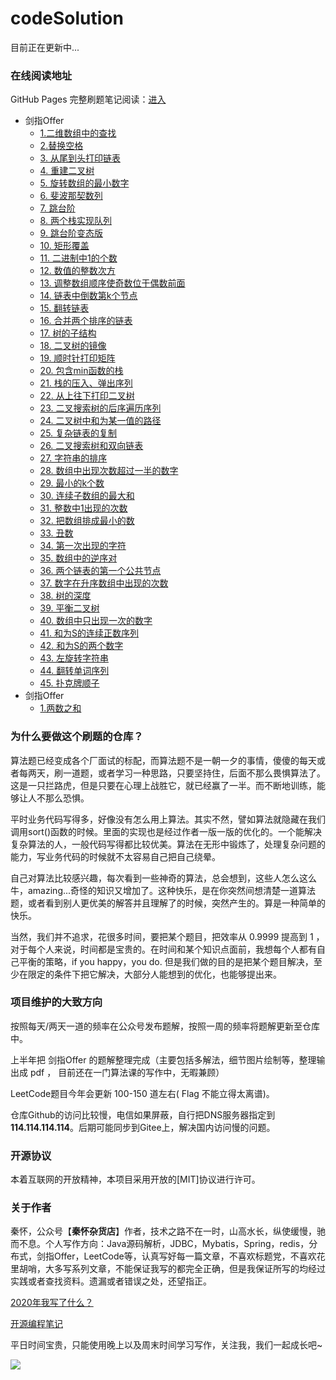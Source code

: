 # codeSolution

目前正在更新中...

### 在线阅读地址

GitHub Pages 完整刷题笔记阅读：[进入](https://damaer.github.io/CodeSolution/#/)


* 剑指Offer
    * [1.二维数组中的查找](/剑指Offer/剑指Offer01-二维数组中的查找.md)
    * [2.替换空格](/剑指Offer/剑指Offer02-替换空格.md)
    * [3. 从尾到头打印链表](/剑指Offer/剑指Offer03-从尾到头打印链表.md)
    * [4. 重建二叉树](/剑指Offer/剑指Offer04-重建二叉树.md)
    * [5. 旋转数组的最小数字](/剑指Offer/剑指Offer05-旋转数组的最小数字.md)
    * [6. 斐波那契数列](/剑指Offer/剑指Offer06-斐波那契数列.md)
    * [7. 跳台阶](/剑指Offer/剑指Offer07-跳台阶.md)
    * [8. 两个栈实现队列](/剑指Offer/剑指Offer08-两个栈实现队列.md)
    * [9. 跳台阶变态版](/剑指Offer/剑指Offer09-跳台阶变态版.md)
    * [10. 矩形覆盖](/剑指Offer/剑指Offer10-矩形覆盖.md)
    * [11. 二进制中1的个数](/剑指Offer/剑指Offer11-二进制中1的个数.md)
    * [12. 数值的整数次方](/剑指Offer/剑指Offer12-数值的整数次方.md)
    * [13. 调整数组顺序使奇数位于偶数前面](/剑指Offer/剑指Offer13-调整数组顺序使奇数位于偶数前面.md)
    * [14. 链表中倒数第k个节点](/剑指Offer/剑指Offer14-链表中倒数第k个节点.md)
    * [15. 翻转链表](/剑指Offer/剑指Offer15-翻转链表.md)
    * [16. 合并两个排序的链表](/剑指Offer/剑指Offer16-合并两个排序的链表.md)
    * [17. 树的子结构](/剑指Offer/剑指Offer17-树的子结构.md)
    * [18. 二叉树的镜像](/剑指Offer/剑指Offer18-二叉树的镜像.md)
    * [19. 顺时针打印矩阵](/剑指Offer/剑指Offer19-顺时针打印矩阵.md)
    * [20. 包含min函数的栈](/剑指Offer/剑指Offer20-包含min函数的栈.md)
    * [21. 栈的压入、弹出序列](/剑指Offer/剑指Offer21-栈的压入、弹出序列.md)
    * [22. 从上往下打印二叉树](/剑指Offer/剑指Offer22-从上往下打印二叉树.md)
    * [23. 二叉搜索树的后序遍历序列](/剑指Offer/剑指Offer23-二叉搜索树的后序遍历序列.md)
    * [24. 二叉树中和为某一值的路径](/剑指Offer/剑指Offer24-二叉树中和为某一值的路径.md)
    * [25. 复杂链表的复制](/剑指Offer/剑指Offer25-复杂链表的复制.md)
    * [26. 二叉搜索树和双向链表](/剑指Offer/剑指Offer26-二叉搜索树和双向链表.md)
    * [27. 字符串的排序](/剑指Offer/剑指Offer27-字符串的排序.md)
    * [28. 数组中出现次数超过一半的数字](/剑指Offer/剑指Offer28-数组中出现次数超过一半的数字.md)
    * [29. 最小的k个数](/剑指Offer/剑指Offer29-最小的k个数.md)
    * [30. 连续子数组的最大和](/剑指Offer/剑指Offer30-连续子数组的最大和.md)
    * [31. 整数中1出现的次数](/剑指Offer/剑指Offer31-整数中1出现的次数.md)
    * [32. 把数组排成最小的数](/剑指Offer/剑指Offer32-把数组排成最小的数.md)
    * [33. 丑数](/剑指Offer/剑指Offer33-丑数.md)
    * [34. 第一次出现的字符](/剑指Offer/剑指Offer34-第一次出现的字符.md)
    * [35. 数组中的逆序对](/剑指Offer/剑指Offer35-数组中的逆序对.md)
    * [36. 两个链表的第一个公共节点](/剑指Offer/剑指Offer36-两个链表的第一个公共节点.md)
    * [37. 数字在升序数组中出现的次数](/剑指Offer/剑指Offer37-数字在升序数组中出现的次数.md)
    * [38. 树的深度](/剑指Offer/剑指Offer38-树的深度.md)
    * [39. 平衡二叉树](/剑指Offer/剑指Offer39-平衡二叉树.md)
    * [40. 数组中只出现一次的数字](/剑指Offer/剑指Offer40-数组中只出现一次的数字.md)
    * [41. 和为S的连续正数序列](/剑指Offer/剑指Offer41-和为S的连续正数序列.md)
    * [42. 和为S的两个数字](/剑指Offer/剑指Offer42-和为S的两个数字.md)
    * [43. 左旋转字符串](/剑指Offer/剑指Offer43-左旋转字符串.md)
    * [44. 翻转单词序列](/剑指Offer/剑指Offer44-翻转单词序列.md)
    * [45. 扑克牌顺子](/剑指Offer/剑指Offer45-扑克牌顺子.md)
* 剑指Offer
    * [1.两数之和](/leetcode/(1)两数之和.md)


### 为什么要做这个刷题的仓库？

算法题已经变成各个厂面试的标配，而算法题不是一朝一夕的事情，傻傻的每天或者每两天，刷一道题，或者学习一种思路，只要坚持住，后面不那么畏惧算法了。这是一只拦路虎，但是只要在心理上战胜它，就已经赢了一半。而不断地训练，能够让人不那么恐惧。

平时业务代码写得多，好像没有怎么用上算法。其实不然，譬如算法就隐藏在我们调用sort()函数的时候。里面的实现也是经过作者一版一版的优化的。一个能解决复杂算法的人，一般代码写得都比较优美。算法在无形中锻炼了，处理复杂问题的能力，写业务代码的时候就不太容易自己把自己绕晕。

自己对算法比较感兴趣，每次看到一些神奇的算法，总会想到，这些人怎么这么牛，amazing...奇怪的知识又增加了。这种快乐，是在你突然间想清楚一道算法题，或者看到别人更优美的解答并且理解了的时候，突然产生的。算是一种简单的快乐。

当然，我们并不追求，花很多时间，要把某个题目，把效率从 0.9999 提高到 1 ，对于每个人来说，时间都是宝贵的。在时间和某个知识点面前，我想每个人都有自己平衡的策略，if you happy，you do. 但是我们做的目的是把某个题目解决，至少在限定的条件下把它解决，大部分人能想到的优化，也能够提出来。

### 项目维护的大致方向

按照每天/两天一道的频率在公众号发布题解，按照一周的频率将题解更新至仓库中。

上半年把 剑指Offer 的题解整理完成（主要包括多解法，细节图片绘制等，整理输出成 pdf ， 目前还在一门算法课的写作中，无暇兼顾）

LeetCode题目今年会更新 100-150 道左右( Flag 不能立得太离谱)。

仓库Github的访问比较慢，电信如果屏蔽，自行把DNS服务器指定到 **114.114.114.114**。后期可能同步到Gitee上，解决国内访问慢的问题。

### 开源协议

本着互联网的开放精神，本项目采用开放的[MIT]协议进行许可。

### 关于作者  
秦怀，公众号【**秦怀杂货店**】作者，技术之路不在一时，山高水长，纵使缓慢，驰而不息。个人写作方向：Java源码解析，JDBC，Mybatis，Spring，redis，分布式，剑指Offer，LeetCode等，认真写好每一篇文章，不喜欢标题党，不喜欢花里胡哨，大多写系列文章，不能保证我写的都完全正确，但是我保证所写的均经过实践或者查找资料。遗漏或者错误之处，还望指正。

[2020年我写了什么？](http://aphysia.cn/archives/2020)

[开源编程笔记](https://damaer.github.io/Coding/#/)

平日时间宝贵，只能使用晚上以及周末时间学习写作，关注我，我们一起成长吧~

![](https://markdownpicture.oss-cn-qingdao.aliyuncs.com/20210107005121.png)




